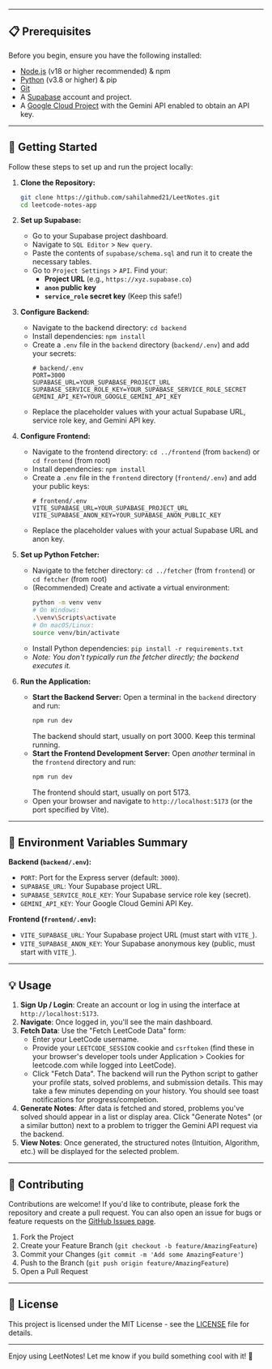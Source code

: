 
---

## 📋 Prerequisites

Before you begin, ensure you have the following installed:

-   [Node.js](https://nodejs.org/) (v18 or higher recommended) & npm
-   [Python](https://www.python.org/) (v3.8 or higher) & pip
-   [Git](https://git-scm.com/)
-   A [Supabase](https://supabase.com/) account and project.
-   A [Google Cloud Project](https://console.cloud.google.com/) with the Gemini API enabled to obtain an API key.

---

## 🚀 Getting Started

Follow these steps to set up and run the project locally:

1.  **Clone the Repository:**
    ```bash
    git clone https://github.com/sahilahmed21/LeetNotes.git
    cd leetcode-notes-app
    ```

2.  **Set up Supabase:**
    *   Go to your Supabase project dashboard.
    *   Navigate to `SQL Editor` > `New query`.
    *   Paste the contents of `supabase/schema.sql` and run it to create the necessary tables.
    *   Go to `Project Settings` > `API`. Find your:
        *   **Project URL** (e.g., `https://xyz.supabase.co`)
        *   **`anon` public key**
        *   **`service_role` secret key** (Keep this safe!)

3.  **Configure Backend:**
    *   Navigate to the backend directory: `cd backend`
    *   Install dependencies: `npm install`
    *   Create a `.env` file in the `backend` directory (`backend/.env`) and add your secrets:
        ```dotenv
        # backend/.env
        PORT=3000
        SUPABASE_URL=YOUR_SUPABASE_PROJECT_URL
        SUPABASE_SERVICE_ROLE_KEY=YOUR_SUPABASE_SERVICE_ROLE_SECRET
        GEMINI_API_KEY=YOUR_GOOGLE_GEMINI_API_KEY
        ```
    *   Replace the placeholder values with your actual Supabase URL, service role key, and Gemini API key.

4.  **Configure Frontend:**
    *   Navigate to the frontend directory: `cd ../frontend` (from `backend`) or `cd frontend` (from root)
    *   Install dependencies: `npm install`
    *   Create a `.env` file in the `frontend` directory (`frontend/.env`) and add your public keys:
        ```dotenv
        # frontend/.env
        VITE_SUPABASE_URL=YOUR_SUPABASE_PROJECT_URL
        VITE_SUPABASE_ANON_KEY=YOUR_SUPABASE_ANON_PUBLIC_KEY
        ```
    *   Replace the placeholder values with your actual Supabase URL and anon key.

5.  **Set up Python Fetcher:**
    *   Navigate to the fetcher directory: `cd ../fetcher` (from `frontend`) or `cd fetcher` (from root)
    *   (Recommended) Create and activate a virtual environment:
        ```bash
        python -m venv venv
        # On Windows:
        .\venv\Scripts\activate
        # On macOS/Linux:
        source venv/bin/activate
        ```
    *   Install Python dependencies: `pip install -r requirements.txt`
    *   *Note: You don't typically run the fetcher directly; the backend executes it.*

6.  **Run the Application:**
    *   **Start the Backend Server:**
        Open a terminal in the `backend` directory and run:
        ```bash
        npm run dev
        ```
        The backend should start, usually on port 3000. Keep this terminal running.
    *   **Start the Frontend Development Server:**
        Open *another* terminal in the `frontend` directory and run:
        ```bash
        npm run dev
        ```
        The frontend should start, usually on port 5173.
    *   Open your browser and navigate to `http://localhost:5173` (or the port specified by Vite).

---

## 🔑 Environment Variables Summary

**Backend (`backend/.env`):**

-   `PORT`: Port for the Express server (default: `3000`).
-   `SUPABASE_URL`: Your Supabase project URL.
-   `SUPABASE_SERVICE_ROLE_KEY`: Your Supabase service role key (secret).
-   `GEMINI_API_KEY`: Your Google Cloud Gemini API Key.

**Frontend (`frontend/.env`):**

-   `VITE_SUPABASE_URL`: Your Supabase project URL (must start with `VITE_`).
-   `VITE_SUPABASE_ANON_KEY`: Your Supabase anonymous key (public, must start with `VITE_`).

---

## 💡 Usage

1.  **Sign Up / Login**: Create an account or log in using the interface at `http://localhost:5173`.
2.  **Navigate**: Once logged in, you'll see the main dashboard.
3.  **Fetch Data**: Use the "Fetch LeetCode Data" form:
    *   Enter your LeetCode username.
    *   Provide your `LEETCODE_SESSION` cookie and `csrftoken` (find these in your browser's developer tools under Application > Cookies for leetcode.com while logged into LeetCode).
    *   Click "Fetch Data". The backend will run the Python script to gather your profile stats, solved problems, and submission details. This may take a few minutes depending on your history. You should see toast notifications for progress/completion.
4.  **Generate Notes**: After data is fetched and stored, problems you've solved should appear in a list or display area. Click "Generate Notes" (or a similar button) next to a problem to trigger the Gemini API request via the backend.
5.  **View Notes**: Once generated, the structured notes (Intuition, Algorithm, etc.) will be displayed for the selected problem.

---

## 🤝 Contributing

Contributions are welcome! If you'd like to contribute, please fork the repository and create a pull request. You can also open an issue for bugs or feature requests on the [GitHub Issues page](https://github.com/sahilahmed21/LeetNotes/issues).

1.  Fork the Project
2.  Create your Feature Branch (`git checkout -b feature/AmazingFeature`)
3.  Commit your Changes (`git commit -m 'Add some AmazingFeature'`)
4.  Push to the Branch (`git push origin feature/AmazingFeature`)
5.  Open a Pull Request

---

## 📄 License

This project is licensed under the MIT License - see the [LICENSE](LICENSE) file for details.

---

Enjoy using LeetNotes! Let me know if you build something cool with it! 🎉
